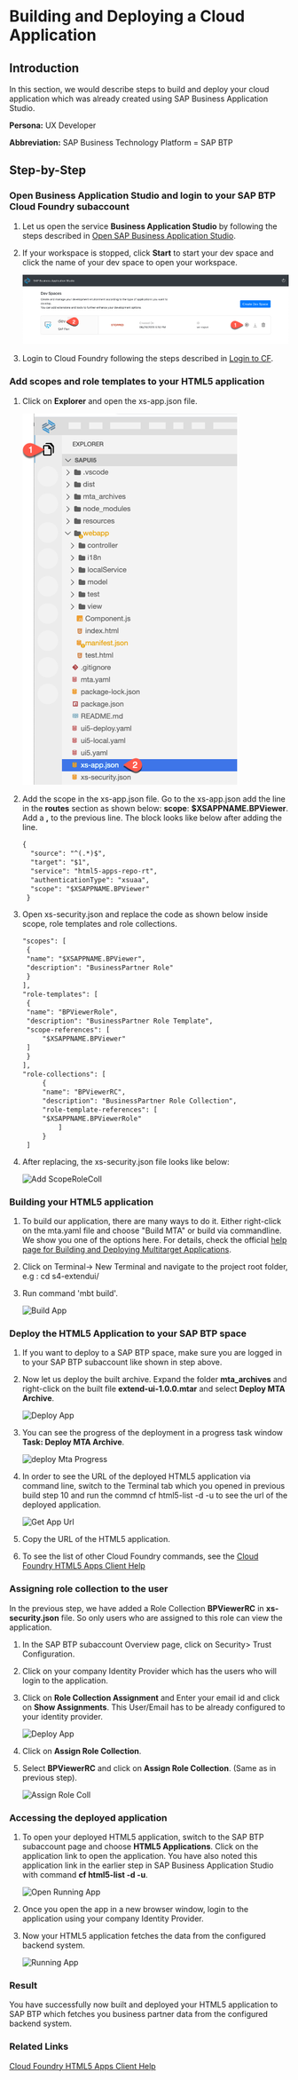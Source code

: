 
# Building and Deploying a Cloud Application

## Introduction

In this section, we would describe steps to build and deploy your cloud application which was already created using SAP Business Application Studio.

**Persona:** UX Developer

**Abbreviation:** SAP Business Technology Platform = SAP BTP


## Step-by-Step

### Open Business Application Studio and login to your SAP BTP Cloud Foundry subaccount

1. Let us open the service **Business Application Studio** by following the steps described in [Open SAP Business Application Studio](../develop/README.md#open-sap-business-application-studio).
2. If your workspace is stopped, click **Start** to start your dev space and click the name of your dev space to open your workspace.

   ![Start Workspace](./images/startWorkspace.png)

3. Login to Cloud Foundry following the steps described in [Login to CF](../develop/README.md#login-to-cloud-foundry-in-sap-business-application-studio).


### Add scopes and role templates to your HTML5 application
 
1. Click on **Explorer** and open the xs-app.json file.

   ![Open Explorer](./images/openExplorer.png)
   
2. Add the scope in the xs-app.json file. Go to the xs-app.json add the line in the **routes** section as shown below: **scope**: **$XSAPPNAME.BPViewer**. Add a **,** to the previous line. The block looks like below after adding the line.

   ```
   {
     "source": "^(.*)$",
     "target": "$1",
     "service": "html5-apps-repo-rt",
     "authenticationType": "xsuaa",
     "scope": "$XSAPPNAME.BPViewer"
    }
    ```
 
3. Open xs-security.json and replace the code as shown below inside scope, role templates and role collections.

    ```
    "scopes": [
     {
     "name": "$XSAPPNAME.BPViewer",
     "description": "BusinessPartner Role"
     }
    ],
    "role-templates": [
     {
     "name": "BPViewerRole",
     "description": "BusinessPartner Role Template",
     "scope-references": [
         "$XSAPPNAME.BPViewer"
     ]
     }
    ],
    "role-collections": [
         {
         "name": "BPViewerRC",
         "description": "BusinessPartner Role Collection",
         "role-template-references": [
         "$XSAPPNAME.BPViewerRole"
             ]
         }
     ]
    
    ```
 
4. After replacing, the xs-security.json file looks like below:

    ![Add ScopeRoleColl](./images/addScopeRoleColl.png)
    
### Building your HTML5 application
   
1. To build our application, there are many ways to do it. Either right-click on the mta.yaml file and choose "Build MTA" or build via commandline. We show you one of the options here. For details, check the official [help page for Building and Deploying Multitarget Applications](https://help.sap.com/viewer/9d1db9835307451daa8c930fbd9ab264/Cloud/en-US/97ef204c568c4496917139cee61224a6.html). 
2. Click on Terminal-> New Terminal and navigate to the project root folder, e.g : cd s4-extendui/
3. Run command 'mbt build'.

    ![Build App](./images/BuildApp.png)
    
    
### Deploy the HTML5 Application to your SAP BTP space

1. If you want to deploy to a SAP BTP space, make sure you are logged in to your SAP BTP subaccount like shown in step above. 
2. Now let us deploy the built archive. Expand the folder **mta_archives** and right-click on the built file **extend-ui-1.0.0.mtar** and select **Deploy MTA Archive**.

    ![Deploy App](./images/DeployApp.png)
    
3. You can see the progress of the deployment in a progress task window **Task: Deploy MTA Archive**.
   
   ![deploy Mta Progress](./images/deployMtaProgress.png)
     
4. In order to see the URL of the deployed HTML5 application via command line, switch to the Terminal tab which you opened in previous build step 10 and run the commnd cf html5-list -d -u to see the url of the deployed application.
   
   ![Get App Url](./images/getAppUrl.png)
   
5. Copy the URL of the HTML5 application.
6. To see the list of other Cloud Foundry commands, see the [Cloud Foundry HTML5 Apps Client Help](https://github.com/SAP/cf-html5-apps-repo-cli-plugin)

### Assigning role collection to the user

In the previous step, we have added a Role Collection **BPViewerRC** in **xs-security.json** file. So only users who are assigned to this role can view the application. 


1. In the SAP BTP subaccount Overview page, click on Security> Trust Configuration.
2. Click on your company Identity Provider which has the users who will login to the application. 
3. Click on **Role Collection Assignment** and Enter your email id and click on **Show Assignments**. This User/Email has to be already configured to your identity provider.

   ![Deploy App](./images/checkRoleColl.png)
   
4. Click on **Assign Role Collection**.
5. Select **BPViewerRC** and click on **Assign Role Collection**. (Same as in previous step).

   ![Assign Role Coll](./images/assignRoleColl.png)
   
### Accessing the deployed application

   
1. To open your deployed HTML5 application, switch to the SAP BTP subaccount page and choose **HTML5 Applications**. Click on the application link to open the application. You have also noted this application link in the  earlier step in SAP Business Application Studio with command **cf html5-list -d -u**.
  
   ![Open Running App](./images/openHTML5App.png)
     
2. Once you open the app in a new browser window, login to the application using your company Identity Provider.
3. Now your HTML5 application fetches the data from the configured backend system.

   ![Running App](./images/RunningApp.png)

### Result
You have successfully now built and deployed your HTML5 application to SAP BTP which fetches you business partner data from the configured backend system. 

### Related Links

[Cloud Foundry HTML5 Apps Client Help](https://github.com/SAP/cf-html5-apps-repo-cli-plugin)